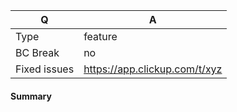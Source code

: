 <!-- Fill in the relevant information below to help triage your pull request. -->

|      Q       |   A
|------------- | -----------
| Type         | feature
| BC Break     | no
| Fixed issues | https://app.clickup.com/t/xyz

#### Summary

<!-- Provide a summary of your changes. -->
